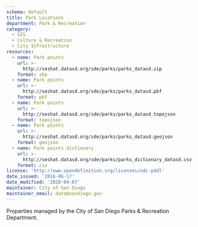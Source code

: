 ```yaml
---
schema: default
title: Park Locations
department: Park & Recreation
category:
  - GIS
  - Culture & Recreation
  - City Infrastructure
resources:
  - name: Park points
    url: >-
      http://seshat.datasd.org/sde/parks/parks_datasd.zip
    format: shp
  - name: Park points
    url: >-
      http://seshat.datasd.org/sde/parks/parks_datasd.pbf
    format: pbf
  - name: Park points
    url: >-
      http://seshat.datasd.org/sde/parks/parks_datasd.topojson
    format: topojson
  - name: Park points
    url: >-
      http://seshat.datasd.org/sde/parks/parks_datasd.geojson
    format: geojson
  - name: Park points dictionary
    url: >-
      http://seshat.datasd.org/sde/parks/parks_dictionary_datasd.csv
    format: csv
license: 'http://www.opendefinition.org/licenses/odc-pddl'
date_issued: '2016-06-17'
date_modified: '2020-04-07'
maintainer: City of San Diego
maintainer_email: data@sandiego.gov
---
```

Properties managed by the City of San Diego Parks & Recreation Department.
